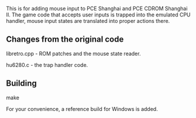 This is for adding mouse input to PCE Shanghai and PCE CDROM Shanghai II. The game code that accepts user inputs is trapped into the emulated CPU handler, mouse input states are translated into proper actions there.

## Changes from the original code

libretro.cpp - ROM patches and the mouse state reader.

hu6280.c - the trap handler code.

## Building
make

For your convenience, a reference build for Windows is added.
